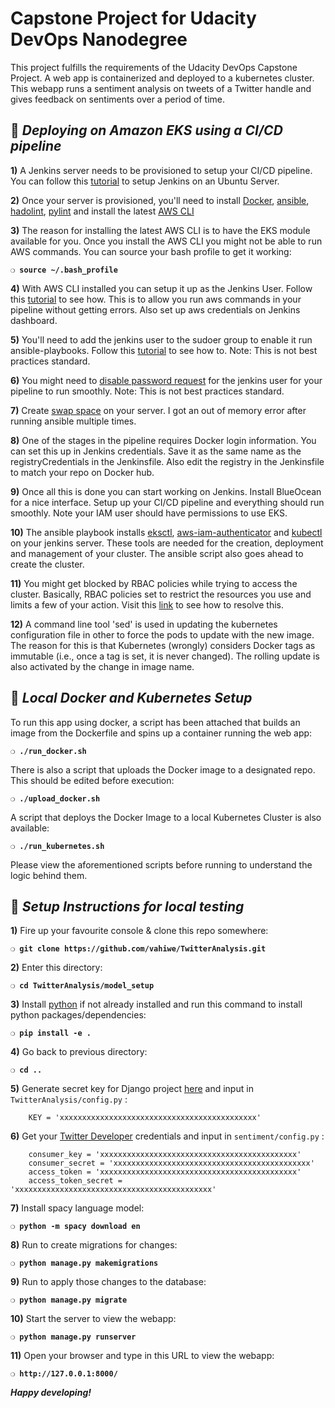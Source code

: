 # Capstone Project for Udacity DevOps Nanodegree

This project fulfills the requirements of the Udacity DevOps Capstone Project. A web app is containerized and deployed to a kubernetes cluster. This webapp runs a sentiment analysis on tweets of a Twitter handle and gives feedback on sentiments over a period of time.

## :page_with_curl:  _Deploying on Amazon EKS using a CI/CD pipeline_

**1)** A Jenkins server needs to be provisioned to setup your CI/CD pipeline. You can follow this [tutorial](https://www.digitalocean.com/community/tutorials/how-to-install-jenkins-on-ubuntu-18-04) to setup Jenkins on an Ubuntu Server. 

**2)** Once your server is provisioned, you'll need to install [Docker](https://www.digitalocean.com/community/tutorials/how-to-install-and-use-docker-on-ubuntu-18-04), [ansible](https://www.techrepublic.com/article/how-to-install-ansible-on-ubuntu-server-18-04/), [hadolint](https://github.com/hadolint/hadolint), [pylint](https://www.pylint.org/) and install the latest [AWS CLI](https://docs.aws.amazon.com/cli/latest/userguide/install-cliv2.html)

**3)** The reason for installing the latest AWS CLI is to have the EKS module available for you. Once you install the AWS CLI you might not be able to run AWS commands. You can source your bash profile to get it working:

__`❍ source ~/.bash_profile `__

**4)** With AWS CLI installed you can setup it up as the Jenkins User. Follow this [tutorial](https://docs.aws.amazon.com/systems-manager/latest/userguide/automation-jenkins.html) to see how. This is to allow you run aws commands in your pipeline without getting errors. Also set up aws credentials on Jenkins dashboard.

**5)** You'll need to add the jenkins user to the sudoer group to enable it run ansible-playbooks. Follow this [tutorial](https://embeddedartistry.com/blog/2017/11/16/jenkins-running-steps-as-sudo/) to see how to. Note: This is not best practices standard.

**6)** You might need to [disable password request](https://stackoverflow.com/questions/17940612/authentication-error-in-jenkins-on-using-sudo) for the jenkins user for your pipeline to run smoothly. Note: This is not best practices standard.

**7)** Create [swap space](https://medium.com/@vahiwe/setting-up-openvino-in-the-cloud-b99599f157eb) on your server. I got an out of memory error after running ansible multiple times.

**8)** One of the stages in the pipeline requires Docker login information. You can set this up in Jenkins credentials. Save it as the same name as the registryCredentials in the Jenkinsfile. Also edit the registry in the Jenkinsfile to match your repo on Docker hub.

**9)** Once all this is done you can start working on Jenkins. Install BlueOcean for a nice interface. Setup up your CI/CD pipeline and everything should run smoothly. Note your IAM user should have permissions to use EKS.

**10)** The ansible playbook installs [eksctl](https://eksctl.io/), [aws-iam-authenticator](https://docs.aws.amazon.com/eks/latest/userguide/install-aws-iam-authenticator.html) and [kubectl](https://kubernetes.io/docs/tasks/tools/install-kubectl/) on your jenkins server. These tools are needed for the creation, deployment and management of your cluster. The ansible script also goes ahead to create the cluster.

**11)** You might get blocked by RBAC policies while trying to access the cluster. Basically, RBAC policies set to restrict the resources you use and limits a few of your action. Visit this [link](https://www.edureka.co/community/34714/code-error-403-when-trying-to-access-kubernetes-cluster) to see how to resolve this. 

**12)** A command line tool 'sed' is used in updating the kubernetes configuration file in other to force the pods to update with the new image. The reason for this is that Kubernetes (wrongly) considers Docker tags as immutable (i.e., once a tag is set, it is never changed). The rolling update is also activated by the change in image name.   

## :page_with_curl:  _Local Docker and Kubernetes Setup_

To run this app using docker, a script has been attached that builds an image from the Dockerfile and spins up a container running the web app:

__`❍ ./run_docker.sh `__

There is also a script that uploads the Docker image to a designated repo. This should be edited before execution:

__`❍ ./upload_docker.sh `__

A script that deploys the Docker Image to a local Kubernetes Cluster is also available:

__`❍ ./run_kubernetes.sh `__

Please view the aforementioned scripts before running to understand the logic behind them.


## :page_with_curl:  _Setup Instructions for local testing_

**1)** Fire up your favourite console & clone this repo somewhere:

__`❍ git clone https://github.com/vahiwe/TwitterAnalysis.git`__

**2)** Enter this directory:

__`❍ cd TwitterAnalysis/model_setup`__

**3)** Install [python](https://www.python.org/) if not already installed and run this command to install python packages/dependencies:

__`❍ pip install -e . `__

**4)** Go back to previous directory:

__`❍ cd .. `__

**5)** Generate secret key for Django project [here](https://miniwebtool.com/django-secret-key-generator/) and input in `TwitterAnalysis/config.py` :

``` 
    KEY = 'xxxxxxxxxxxxxxxxxxxxxxxxxxxxxxxxxxxxxxxxxxxx'
```

**6)** Get your [Twitter Developer](https://developer.twitter.com/) credentials and input in `sentiment/config.py` :
```
    consumer_key = 'xxxxxxxxxxxxxxxxxxxxxxxxxxxxxxxxxxxxxxxxxxxx' 
    consumer_secret = 'xxxxxxxxxxxxxxxxxxxxxxxxxxxxxxxxxxxxxxxxxxxx'
    access_token = 'xxxxxxxxxxxxxxxxxxxxxxxxxxxxxxxxxxxxxxxxxxxx' 
    access_token_secret = 'xxxxxxxxxxxxxxxxxxxxxxxxxxxxxxxxxxxxxxxxxxxx' 
```

**7)** Install spacy language model:

__`❍ python -m spacy download en `__

**8)** Run to create migrations for changes:

__`❍ python manage.py makemigrations`__

**9)** Run to apply those changes to the database:

__`❍ python manage.py migrate`__

**10)** Start the server to view the webapp:

__`❍ python manage.py runserver `__

**11)** Open your browser and type in this URL to view the webapp:

__`❍ http://127.0.0.1:8000/`__

__*Happy developing!*__
